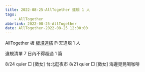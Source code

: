```yaml
---
title: 2022-08-25-AllTogether 違規 1 人
tags:
    - AllTogether
abbrlink: 2022-08-25-AllTogether
date: AllTogether-2022-08-25 12:00:00
---
```

AllTogether 板 [板規連結](https://www.ptt.cc/bbs/AllTogether/M.1643211430.A.5FB.html)
昨天違規 1 人
<!-- more -->

違規清單
7 日內不得超過 1 篇

8/24 quier □ [徵女] 台北逛夜市
8/21 quier □ [徵女] 海邊晃晃喝咖啡